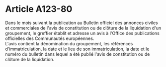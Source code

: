 # Article A123-80

Dans le mois suivant la publication au Bulletin officiel des annonces civiles et commerciales de l'avis de constitution ou de clôture de la liquidation d'un groupement, le greffier établit et adresse un avis à l'Office des publications officielles des Communautés européennes.\
L'avis contient la dénomination du groupement, les références d'immatriculation, la date et le lieu de son immatriculation, la date et le numéro du bulletin dans lequel a été publié l'avis de constitution ou de clôture de la liquidation.
